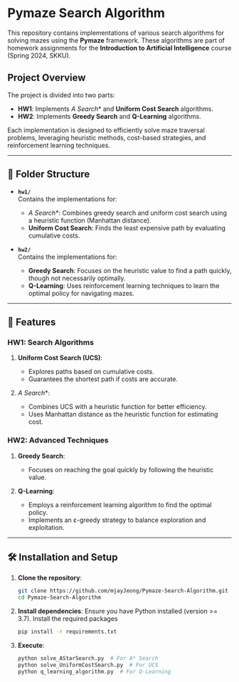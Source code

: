 # Pymaze Search Algorithm

This repository contains implementations of various search algorithms for solving mazes using the **Pymaze** framework. These algorithms are part of homework assignments for the **Introduction to Artificial Intelligence** course (Spring 2024, SKKU).

## Project Overview

The project is divided into two parts:

- **HW1**: Implements **A* Search** and **Uniform Cost Search** algorithms.
- **HW2**: Implements **Greedy Search** and **Q-Learning** algorithms.

Each implementation is designed to efficiently solve maze traversal problems, leveraging heuristic methods, cost-based strategies, and reinforcement learning techniques.

---

## 📂 Folder Structure

- **`hw1/`**  
  Contains the implementations for:
  - **A* Search**: Combines greedy search and uniform cost search using a heuristic function (Manhattan distance).
  - **Uniform Cost Search**: Finds the least expensive path by evaluating cumulative costs.

- **`hw2/`**  
  Contains the implementations for:
  - **Greedy Search**: Focuses on the heuristic value to find a path quickly, though not necessarily optimally.
  - **Q-Learning**: Uses reinforcement learning techniques to learn the optimal policy for navigating mazes.

---

## 🔑 Features

### HW1: Search Algorithms
1. **Uniform Cost Search (UCS)**:
   - Explores paths based on cumulative costs.
   - Guarantees the shortest path if costs are accurate.

2. **A* Search**:
   - Combines UCS with a heuristic function for better efficiency.
   - Uses Manhattan distance as the heuristic function for estimating cost.

### HW2: Advanced Techniques
1. **Greedy Search**:
   - Focuses on reaching the goal quickly by following the heuristic value.

2. **Q-Learning**:
   - Employs a reinforcement learning algorithm to find the optimal policy.
   - Implements an ε-greedy strategy to balance exploration and exploitation.

---

## 🛠️ Installation and Setup

1. **Clone the repository**:
   ```bash
   git clone https://github.com/mjayJeong/Pymaze-Search-Algorithm.git
   cd Pymaze-Search-Algorithm

2. **Install dependencies**:
   Ensure you have Python installed (version >= 3.7). Install the required packages
   ```bash
   pip install -r requirements.txt

3. **Execute**:
   ```bash
   python solve_AStarSearch.py  # For A* Search
   python solve_UniformCostSearch.py  # For UCS
   python q_learning_algorithm.py  # For Q-Learning
